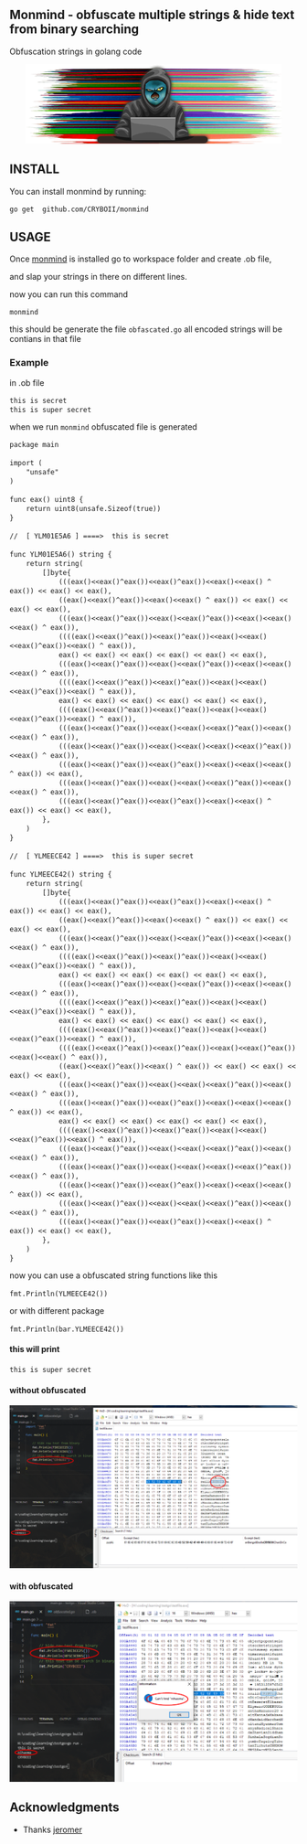 ## Monmind - obfuscate multiple strings & hide text from binary searching 
Obfuscation strings in golang code

<p align="center">
	<img src="monmind.png" alt="kill"/>
</p>



## INSTALL

You can install monmind by running:

```
go get  github.com/CRYBOII/monmind
```
 


## USAGE

Once [monmind](https://github.com/CRYBOII/monmind) is installed 
go to workspace folder and create .ob file, 

and slap your strings in there on different lines.

now you can run this command 

```
monmind
```

this should be generate the file `obfascated.go`
all encoded strings will be contians in that file
 
### Example 

in .ob file 
```
this is secret
this is super secret
```
when we run `monmind` obfuscated file is generated
```
package main

import (
	"unsafe"
)

func eax() uint8 {
	return uint8(unsafe.Sizeof(true))
}

//  [ YLM01E5A6 ] ====>  this is secret

func YLM01E5A6() string {
	return string(
		[]byte{
			(((eax()<<eax()^eax())<<eax()^eax())<<eax()<<eax() ^ eax()) << eax() << eax(),
			((eax()<<eax()^eax())<<eax()<<eax() ^ eax()) << eax() << eax() << eax(),
			(((eax()<<eax()^eax())<<eax()<<eax()^eax())<<eax()<<eax()<<eax() ^ eax()),
			((((eax()<<eax()^eax())<<eax()^eax())<<eax()<<eax()<<eax()^eax())<<eax() ^ eax()),
			eax() << eax() << eax() << eax() << eax() << eax(),
			(((eax()<<eax()^eax())<<eax()<<eax()^eax())<<eax()<<eax()<<eax() ^ eax()),
			((((eax()<<eax()^eax())<<eax()^eax())<<eax()<<eax()<<eax()^eax())<<eax() ^ eax()),
			eax() << eax() << eax() << eax() << eax() << eax(),
			((((eax()<<eax()^eax())<<eax()^eax())<<eax()<<eax()<<eax()^eax())<<eax() ^ eax()),
			(((eax()<<eax()^eax())<<eax()<<eax()<<eax()^eax())<<eax()<<eax() ^ eax()),
			(((eax()<<eax()^eax())<<eax()<<eax()<<eax()<<eax()^eax())<<eax() ^ eax()),
			(((eax()<<eax()^eax())<<eax()^eax())<<eax()<<eax()<<eax() ^ eax()) << eax(),
			(((eax()<<eax()^eax())<<eax()<<eax()<<eax()^eax())<<eax()<<eax() ^ eax()),
			(((eax()<<eax()^eax())<<eax()^eax())<<eax()<<eax() ^ eax()) << eax() << eax(),
		},
	)
}

//  [ YLMEECE42 ] ====>  this is super secret

func YLMEECE42() string {
	return string(
		[]byte{
			(((eax()<<eax()^eax())<<eax()^eax())<<eax()<<eax() ^ eax()) << eax() << eax(),
			((eax()<<eax()^eax())<<eax()<<eax() ^ eax()) << eax() << eax() << eax(),
			(((eax()<<eax()^eax())<<eax()<<eax()^eax())<<eax()<<eax()<<eax() ^ eax()),
			((((eax()<<eax()^eax())<<eax()^eax())<<eax()<<eax()<<eax()^eax())<<eax() ^ eax()),
			eax() << eax() << eax() << eax() << eax() << eax(),
			(((eax()<<eax()^eax())<<eax()<<eax()^eax())<<eax()<<eax()<<eax() ^ eax()),
			((((eax()<<eax()^eax())<<eax()^eax())<<eax()<<eax()<<eax()^eax())<<eax() ^ eax()),
			eax() << eax() << eax() << eax() << eax() << eax(),
			((((eax()<<eax()^eax())<<eax()^eax())<<eax()<<eax()<<eax()^eax())<<eax() ^ eax()),
			((((eax()<<eax()^eax())<<eax()^eax())<<eax()<<eax()^eax())<<eax()<<eax() ^ eax()),
			((eax()<<eax()^eax())<<eax() ^ eax()) << eax() << eax() << eax() << eax(),
			(((eax()<<eax()^eax())<<eax()<<eax()<<eax()^eax())<<eax()<<eax() ^ eax()),
			(((eax()<<eax()^eax())<<eax()^eax())<<eax()<<eax()<<eax() ^ eax()) << eax(),
			eax() << eax() << eax() << eax() << eax() << eax(),
			((((eax()<<eax()^eax())<<eax()^eax())<<eax()<<eax()<<eax()^eax())<<eax() ^ eax()),
			(((eax()<<eax()^eax())<<eax()<<eax()<<eax()^eax())<<eax()<<eax() ^ eax()),
			(((eax()<<eax()^eax())<<eax()<<eax()<<eax()<<eax()^eax())<<eax() ^ eax()),
			(((eax()<<eax()^eax())<<eax()^eax())<<eax()<<eax()<<eax() ^ eax()) << eax(),
			(((eax()<<eax()^eax())<<eax()<<eax()<<eax()^eax())<<eax()<<eax() ^ eax()),
			(((eax()<<eax()^eax())<<eax()^eax())<<eax()<<eax() ^ eax()) << eax() << eax(),
		},
	)
}

```

now you can use a obfuscated string functions  like this

`fmt.Println(YLMEECE42())`

or with different package 


`fmt.Println(bar.YLMEECE42())`

#### this will print 
```
this is super secret
```
#### without obfuscated

<p align="center">
	<img src="capture-20211103-160212.png" alt="kill"/>
</p>

#### with obfuscated

<p align="center">
	<img src="capture-20211103-160509.png" alt="kill"/>
</p>

## Acknowledgments

* Thanks [jeromer](https://github.com/jeromer) 
